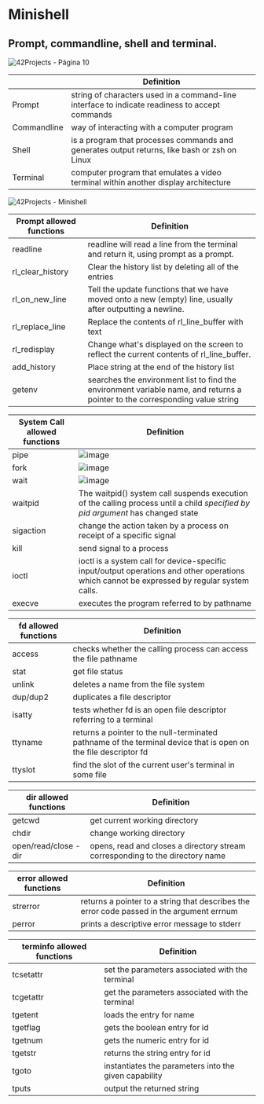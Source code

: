 # Minishell
##  Prompt, commandline, shell and terminal. 
![42Projects - Página 10](https://user-images.githubusercontent.com/62228465/142232996-090264fa-a23c-489d-b2b9-842a5d30ebcb.jpeg)

|                     |  Definition         |
| ------------------- | ------------------- |
|  Prompt             | string of characters used in a command-line interface to indicate readiness to accept commands |
|  Commandline        | way of interacting with a computer program                                                     |
|  Shell              | is a program that processes commands and generates output returns, like bash or zsh on Linux   |
|  Terminal           | computer program that emulates a video terminal within another display architecture            |

![42Projects - Minishell](https://user-images.githubusercontent.com/62228465/142232972-b19a1931-d99c-4bdc-ae36-c622106882a0.jpeg)

|  Prompt allowed functions |  Definition   |
| ------------------- | ------------------- |
| readline            | readline will read a line from the terminal and return it, using prompt as a prompt. |
| rl_clear_history    | Clear the history list by deleting all of the entries |
| rl_on_new_line      | Tell the update functions that we have moved onto a new (empty) line, usually after outputting a newline. |
| rl_replace_line     | Replace the contents of rl_line_buffer with text |
| rl_redisplay        | Change what's displayed on the screen to reflect the current contents of rl_line_buffer. |
| add_history         | Place string at the end of the history list |
| getenv              | searches the environment list to find the environment variable name, and returns a pointer to the corresponding value string|

|  System Call allowed functions |  Definition         |
| ------------------- | ------------------- |
| pipe                | ![image](https://user-images.githubusercontent.com/62228465/142508435-ba890987-ad79-4c9e-86ab-7b7153483a0b.png) |
| fork                | ![image](https://user-images.githubusercontent.com/62228465/142500290-f69d80cb-b533-4cce-b080-ec0e710ae013.png)|
| wait                | ![image](https://user-images.githubusercontent.com/62228465/142499932-8ddd127c-6d7f-4cf7-b11e-33325ab7361f.png)|
| waitpid             | The waitpid() system call suspends execution of the calling      process until a child *specified by pid argument* has changed state |
| sigaction           | change the action taken by a process on receipt of a specific signal |
| kill                | send signal to a process |
| ioctl               | ioctl is a system call for device-specific input/output operations and other operations which cannot be expressed by regular system calls.|
| execve              | executes the program referred to by pathname |


| fd allowed functions|  Definition         |
| ------------------- | ------------------- |
| access              | checks whether the calling process can access the file  pathname |
| stat                | get file status |
| unlink              | deletes a name from the file system |
| dup/dup2            | duplicates a file descriptor |
| isatty              | tests whether fd is an open file descriptor referring to a terminal |
| ttyname             | returns a pointer to the null-terminated pathname of the terminal device that is open on the file descriptor fd |
| ttyslot             | find the slot of the current user's terminal in some file |

| dir allowed functions|  Definition         |
| ------------------- | -------------------  |
| getcwd              | get current working directory |
| chdir               | change working directory |
| open/read/close -dir| opens, read and closes a directory stream corresponding to the directory name |

| error allowed functions|  Definition       |
| ------------------- | -------------------  |
| strerror            | returns a pointer to a string that describes the error code passed in the argument errnum|
| perror              | prints a descriptive error message to stderr |

| terminfo[](https://en.wikipedia.org/wiki/Terminfo) allowed functions|  Definition    |
| ------------------- | -------------------  |
| tcsetattr           | set the parameters associated with the terminal |
| tcgetattr           | get the parameters associated with the terminal |
| tgetent             | loads the entry for name |
| tgetflag            | gets the boolean entry for id |
| tgetnum             | gets the numeric entry for id |
| tgetstr             | returns the string entry for id|
| tgoto               | instantiates the parameters into the given capability |
| tputs               | output the returned string |
